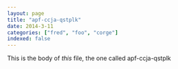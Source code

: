 ```yaml
---
layout: page
title: "apf-ccja-qstplk"
date: 2014-3-11
categories: ["fred", "foo", "corge"]
indexed: false
---
```

This is the body of _this_ file, the one called apf-ccja-qstplk
